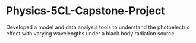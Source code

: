 # Physics-5CL-Capstone-Project

Developed a model and data analysis tools to understand the photoelectric effect with varying wavelengths under a black body radiation source
